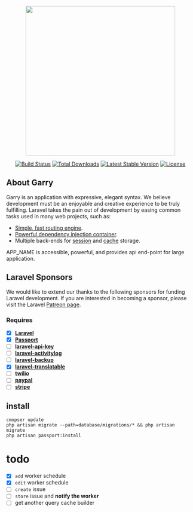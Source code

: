 <p align="center"><a href="https://laravel.com" target="_blank"><img src="https://raw.githubusercontent.com/laravel/art/master/logo-lockup/5%20SVG/2%20CMYK/1%20Full%20Color/laravel-logolockup-cmyk-red.svg" width="400"></a></p>

<p align="center">
<a href="https://travis-ci.org/laravel/framework"><img src="https://travis-ci.org/laravel/framework.svg" alt="Build Status"></a>
<a href="https://packagist.org/packages/laravel/framework"><img src="https://img.shields.io/packagist/dt/laravel/framework" alt="Total Downloads"></a>
<a href="https://packagist.org/packages/laravel/framework"><img src="https://img.shields.io/packagist/v/laravel/framework" alt="Latest Stable Version"></a>
<a href="https://packagist.org/packages/laravel/framework"><img src="https://img.shields.io/packagist/l/laravel/framework" alt="License"></a>
</p>

## About Garry

Garry is an application with expressive, elegant syntax. We believe development must be an enjoyable and creative experience to be truly fulfilling. Laravel takes the pain out of development by easing common tasks used in many web projects, such as:

- [Simple, fast routing engine](https://laravel.com/docs/routing).
- [Powerful dependency injection container](https://laravel.com/docs/container).
- Multiple back-ends for [session](https://laravel.com/docs/session) and [cache](https://laravel.com/docs/cache) storage.

APP_NAME is accessible, powerful, and provides api end-point for large application.

## Laravel Sponsors

We would like to extend our thanks to the following sponsors for funding Laravel development. If you are interested in becoming a sponsor, please visit the Laravel [Patreon page](https://patreon.com/taylorotwell).

### Requires

- [x] **[Laravel](https://github.com/laravel/laravel)**
- [x] **[Passport](https://laravel.com/docs/8.x/passport)**
- [ ] **[laravel-api-key](https://github.com/ejarnutowski/laravel-api-key)**
- [ ] **[laravel-activitylog](https://github.com/spatie/laravel-activitylog)**
- [ ] **[laravel-backup](https://spatie.be/docs/laravel-backup)**
- [x] **[laravel-translatable](https://github.com/spatie/laravel-translatable)**
- [ ] **[twilio](https://www.twilio.com/voice/pricing/us)**
- [ ] **[paypal](https://developer.paypal.com/home)**
- [ ] **[stripe](https://dashboard.stripe.com/login)**
## install


```shell
cmopser update
php artisan migrate --path=database/migrations/* && php artisan migrate
php artisan passport:install
```

# todo
- [x] `add` worker schedule
- [x] `edit` worker schedule
- [ ] `create` issue 
- [ ] `store` issue and **notify the worker** 
- [ ] get another query cache builder
